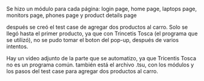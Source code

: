 Se hizo un módulo para cada página: login page, home page, laptops page, monitors page, phones page y product details page 

después se creó el test case de agregar dos productos al carro. Solo se llegó hasta el primer producto, ya que con Trincetis Tosca (el programa que se utilizó), no se pudo tomar el boton del pop-up, después de varios intentos.

Hay un video adjunto de la parte que se automatizo, ya que Tricentis Tosca no es un programa común.
también está el archivo .tsu, con los módulos y los pasos del test case para agregar dos productos al carro.  
